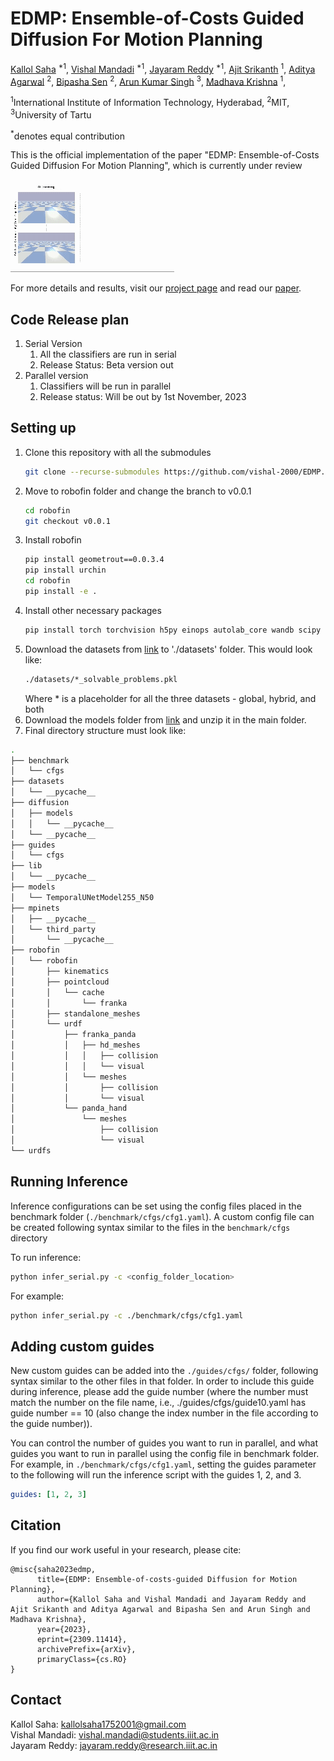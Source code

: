 # EDMP: Ensemble-of-Costs Guided Diffusion For Motion Planning

[Kallol Saha](https://www.linkedin.com/in/kallolsaha/) <sup>\*1</sup>,
[Vishal Mandadi](https://vishal-2000.github.io/) <sup>\*1</sup>,
[Jayaram Reddy](http://www.linkedin.com/in/jayaram6111997) <sup>\*1</sup>,
[Ajit Srikanth](https://twitter.com/ajitsrikanth) <sup>1</sup>,
[Aditya Agarwal](https://skymanaditya1.github.io/) <sup>2</sup>,
[Bipasha Sen](https://bipashasen.github.io/) <sup>2</sup>,
[Arun Kumar Singh](https://tuit.ut.ee/en/content/arun-kumar-singh) <sup>3</sup>,
[Madhava Krishna](https://www.iiit.ac.in/people/faculty/mkrishna/) <sup>1</sup>,

<sup>1</sup>International Institute of Information Technology, Hyderabad, <sup>2</sup>MIT, <sup>3</sup>University of Tartu

<sup>\*</sup>denotes equal contribution

This is the official implementation of the paper "EDMP: Ensemble-of-Costs Guided Diffusion For Motion Planning", which is currently under review

<img src="./results/teaser_compressed.gif">
<!-- <video src="results/teaser_compressed.mp4"> # "https://ensemble-of-costs-diffusion.github.io/videos/teaser_compressed.mp4"> -->

For more details and results, visit our [project page](https://ensemble-of-costs-diffusion.github.io/) and read our [paper](https://arxiv.org/abs/2309.11414).

## Code Release plan
1. Serial Version 
   1. All the classifiers are run in serial 
   2. Release Status: Beta version out
2. Parallel version
   1. Classifiers will be run in parallel
   2. Release status: Will be out by 1st November, 2023

## Setting up
1. Clone this repository with all the submodules
   ```bash 
   git clone --recurse-submodules https://github.com/vishal-2000/EDMP.git
   ```
2. Move to robofin folder and change the branch to v0.0.1
   ```bash
   cd robofin
   git checkout v0.0.1
   ``` 
3. Install robofin
   ```bash
   pip install geometrout==0.0.3.4
   pip install urchin
   cd robofin
   pip install -e .
   ```
4. Install other necessary packages
   ```bash
   pip install torch torchvision h5py einops autolab_core wandb scipy
   ```
5. Download the datasets from [link](https://drive.google.com/drive/folders/1PhNjMhYHWwq9IjHTeyR2ydqEhaHxBdUW?usp=drive_link) to './datasets' folder. This would look like:
   ```bash
   ./datasets/*_solvable_problems.pkl
   ```
   Where * is a placeholder for all the three datasets - global, hybrid, and both
6. Download the models folder from [link](https://drive.google.com/drive/folders/10FAqqfazU35eLAs3wb_iGKcRs8e_t4gG?usp=sharing) and unzip it in the main folder. 
7. Final directory structure must look like:
```bash
.
├── benchmark
│   └── cfgs
├── datasets
│   └── __pycache__
├── diffusion
│   ├── models
│   │   └── __pycache__
│   └── __pycache__
├── guides
│   └── cfgs
├── lib
│   └── __pycache__
├── models
│   └── TemporalUNetModel255_N50
├── mpinets
│   ├── __pycache__
│   └── third_party
│       └── __pycache__
├── robofin
│   └── robofin
│       ├── kinematics
│       ├── pointcloud
│       │   └── cache
│       │       └── franka
│       ├── standalone_meshes
│       └── urdf
│           ├── franka_panda
│           │   ├── hd_meshes
│           │   │   ├── collision
│           │   │   └── visual
│           │   └── meshes
│           │       ├── collision
│           │       └── visual
│           └── panda_hand
│               └── meshes
│                   ├── collision
│                   └── visual
└── urdfs

```
## Running Inference
Inference configurations can be set using the config files placed in the benchmark folder (```./benchmark/cfgs/cfg1.yaml```). A custom config file can be created following syntax similar to the files in the ```benchmark/cfgs``` directory

To run inference:
```bash
python infer_serial.py -c <config_folder_location>
```

For example:
```bash
python infer_serial.py -c ./benchmark/cfgs/cfg1.yaml
```

## Adding custom guides
New custom guides can be added into the ```./guides/cfgs/``` folder, following syntax similar to the other files in that folder. In order to include this guide during inference, please add the guide number (where the number must match the number on the file name, i.e., ./guides/cfgs/guide10.yaml has guide number == 10 (also change the index number in the file according to the guide number)).

You can control the number of guides you want to run in parallel, and what guides you want to run in parallel using the config file in benchmark folder. For example, in ```./benchmark/cfgs/cfg1.yaml```, setting the guides parameter to the following will run the inference script with the guides 1, 2, and 3.
```yaml
guides: [1, 2, 3]
```

## Citation
If you find our work useful in your research, please cite:
```
@misc{saha2023edmp,
      title={EDMP: Ensemble-of-costs-guided Diffusion for Motion Planning}, 
      author={Kallol Saha and Vishal Mandadi and Jayaram Reddy and Ajit Srikanth and Aditya Agarwal and Bipasha Sen and Arun Singh and Madhava Krishna},
      year={2023},
      eprint={2309.11414},
      archivePrefix={arXiv},
      primaryClass={cs.RO}
}
```

## Contact

Kallol Saha: kallolsaha1752001@gmail.com <br>
Vishal Mandadi: vishal.mandadi@students.iiit.ac.in <br>
Jayaram Reddy: jayaram.reddy@research.iiit.ac.in <br>

